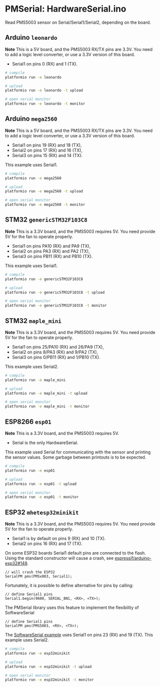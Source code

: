 # PMSerial: HardwareSerial.ino

Read PMS5003 sensor on Serial/Serial1/Serial2, depending on the board.

## Arduino `leonardo`

**Note** This is a 5V board, and the PMS5003 RX/TX pins are 3.3V.
You need to add a logic level converter, or use a 3.3V version of this board.

- Serial1 on pins 0 (RX) and 1 (TX).

```bash
# compile
platformio run -e leonardo

# upload
platformio run -e leonardo -t upload

# open serial monitor
platformio run -e leonardo -t monitor
```

## Arduino `mega2560`

**Note** This is a 5V board, and the PMS5003 RX/TX pins are 3.3V.
You need to add a logic level converter, or use a 3.3V version of this board.

- Serial1 on pins 19 (RX) and 18 (TX),
- Serial2 on pins 17 (RX) and 16 (TX),
- Serial3 on pins 15 (RX) and 14 (TX).

This example uses Serial1.

```bash
# compile
platformio run -e mega2560

# upload
platformio run -e mega2560 -t upload

# open serial monitor
platformio run -e mega2560 -t monitor
```

## STM32 `genericSTM32F103C8`

**Note** This is a 3.3V board, and the PMS5003 requires 5V.
You need provide 5V for the fan to operate properly.

- Serial1 on pins PA10 (RX) and PA9 (TX),
- Serial2 on pins PA3  (RX) and PA2 (TX),
- Serial3 on pins PB11 (RX) and PB10 (TX).

This example uses Serial1.

```bash
# compile
platformio run -e genericSTM32F103C8

# upload
platformio run -e genericSTM32F103C8 -t upload

# open serial monitor
platformio run -e genericSTM32F103C8 -t monitor
```

## STM32 `maple_mini`

**Note** This is a 3.3V board, and the PMS5003 requires 5V.
You need provide 5V for the fan to operate properly.

- Serial1 on pins 25/PA10 (RX) and 26/PA9 (TX),
- Serial2 on pins 8/PA3  (RX) and 9/PA2 (TX),
- Serial3 on pins 0/PB11 (RX) and 1/PB10 (TX).

This example uses Serial2.

```bash
# compile
platformio run -e maple_mini

# upload
platformio run -e maple_mini -t upload

# open serial monitor
platformio run -e maple_mini -t monitor
```

## ESP8266 `esp01`

**Note** This is a 3.3V board, and the PMS5003 requires 5V.

- Serial is the only HardwareSerial.

This example used Serial for communicating with the sensor
and printing the sensor values.
Some garbage between printouts is to be expected.

```bash
# compile
platformio run -e esp01

# upload
platformio run -e esp01 -t upload

# open serial monitor
platformio run -e esp01 -t monitor
```

## ESP32 `mhetesp32minikit`

**Note** This is a 3.3V board, and the PMS5003 requires 5V.
You need provide 5V for the fan to operate properly.

- Serial1 is by default on pins 9 (RX) and 10 (TX).
- Serial2 on pins 16 (RX) and 17 (TX).

On some ESP32 boards Serial1 default pins are connected to the flash.
Using the standard constructor will cause a crash, see [espressif/arduino-esp32#148](https://github.com/espressif/arduino-esp32/issues/148).

```Arduino
// will crash the ESP32
SerialPM pms(PMSx003, Serial1);
````

Fortunately, it is possible to define alternative for pins by calling:

```Arduino
// define Serial1 pins
Serial1.begin(9600, SERIAL_8N1, <RX>, <TX>);
```

The PMSerial library uses this feature to implement the flexibility of SoftwareSerial

```Arduino
// define Serial1 pins
SerialPM pms(PMS5003, <RX>, <TX>);
````

The [SoftwareSerial example][esp32sw] uses Serial1 on pins 23 (RX) and 19 (TX).
This example uses Serial2.

[esp32sw]: ../SoftwareSerial/README.md#mhetesp32minikit


```bash
# compile
platformio run -e esp32minikit

# upload
platformio run -e esp32minikit -t upload

# open serial monitor
platformio run -e esp32minikit -t monitor
```
